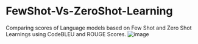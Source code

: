 # FewShot-Vs-ZeroShot-Learning
Comparing scores of Language models based on Few Shot and Zero Shot Learnings using CodeBLEU and ROUGE Scores.
![image](https://github.com/user-attachments/assets/d9861ab4-f0c7-43d2-93fc-5176f6d06c12)


